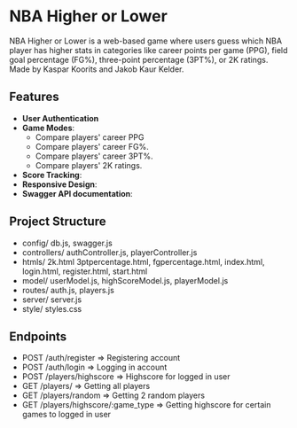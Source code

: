 # NBA Higher or Lower
NBA Higher or Lower is a web-based game where users guess which NBA player has higher stats in categories like career points per game (PPG), field goal percentage (FG%), three-point percentage (3PT%), or 2K ratings. Made by Kaspar Koorits and Jakob Kaur Kelder.

## Features
- **User Authentication**
- **Game Modes**:
  - Compare players' career PPG
  - Compare players' career FG%.
  - Compare players' career 3PT%.
  - Compare players' 2K ratings.
- **Score Tracking**:
- **Responsive Design**:
- **Swagger API documentation**:

## Project Structure
- config/ db.js, swagger.js 
- controllers/ authController.js, playerController.js 
- htmls/ 2k.html 3ptpercentage.html, fgpercentage.html, index.html, login.html, register.html, start.html 
- model/ userModel.js, highScoreModel.js, playerModel.js
- routes/ auth.js, players.js 
- server/ server.js 
- style/ styles.css

## Endpoints
- POST /auth/register => Registering account
- POST /auth/login => Logging in account
- POST /players/highscore => Highscore for logged in user
- GET /players/ => Getting all players
- GET /players/random => Getting 2 random players
- GET /players/highscore/:game_type => Getting highscore for certain games to logged in user
